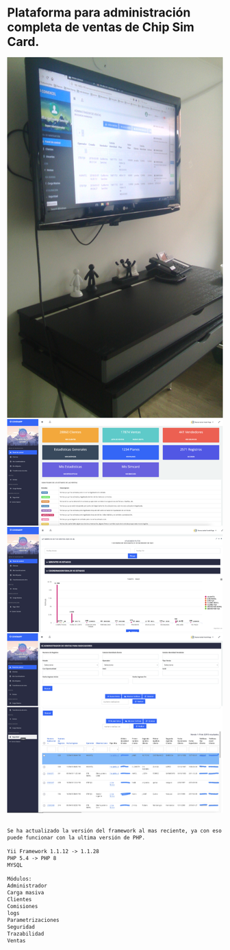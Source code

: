 # Plataforma para administración completa de ventas de Chip Sim Card.

![captura1](https://raw.githubusercontent.com/gsanchez1687/covenapp/main/images/captura0.jpg)
![captura1](https://raw.githubusercontent.com/gsanchez1687/covenapp/main/images/Captura1.png)
![Captura2](https://raw.githubusercontent.com/gsanchez1687/covenapp/main/images/Captura2.png)
![Captura3](https://raw.githubusercontent.com/gsanchez1687/covenapp/main/images/Captura3.png)
![Captura4](https://raw.githubusercontent.com/gsanchez1687/covenapp/main/images/Captura4.png)


```

Se ha actualizado la versión del framework al mas reciente, ya con eso puede funcionar con la ultima versión de PHP.

Yii Framework 1.1.12 -> 1.1.28
PHP 5.4 -> PHP 8
MYSQL

Módulos:
Administrador
Carga masiva
Clientes
Comisiones
logs
Parametrizaciones
Seguridad
Trazabilidad
Ventas

```